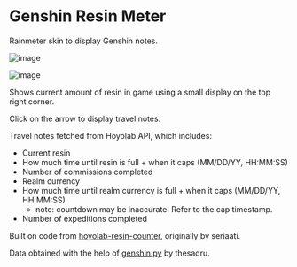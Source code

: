# Genshin Resin Meter
Rainmeter skin to display Genshin notes.

![image](https://github.com/eileenthg/resin-meter/assets/40307498/5371ac10-6293-49e8-a0a5-deb33496e482)

![image](https://github.com/eileenthg/resin-meter/assets/40307498/ebabfac7-05d8-4951-8b54-1c0e69724b4e)

Shows current amount of resin in game using a small display on the top right corner.

Click on the arrow to display travel notes.

Travel notes fetched from Hoyolab API, which includes:
- Current resin
- How much time until resin is full + when it caps (MM/DD/YY, HH:MM:SS)
- Number of commissions completed
- Realm currency
- How much time until realm currency is full + when it caps (MM/DD/YY, HH:MM:SS)
  - note: countdown may be inaccurate. Refer to the cap timestamp.
- Number of expeditions completed

Built on code from [hoyolab-resin-counter](https://github.com/eileenthg/hoyolab-resin-counter-3.0/blob/main/README.md), originally by seriaati.

Data obtained with the help of [genshin.py](https://github.com/thesadru/genshin.py) by thesadru.
